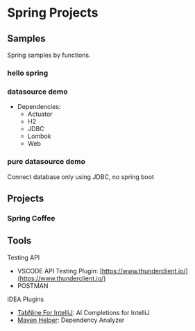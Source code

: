 # Spring Projects
## Samples
Spring samples by functions.
### hello spring 
### datasource demo
- Dependencies: 
    - Actuator
    - H2
    - JDBC
    - Lombok
    - Web
### pure datasource demo
Connect database only using JDBC, no spring boot

## Projects
### Spring Coffee

## Tools

Testing API

- VSCODE API Testing Plugin: [https://www.thunderclient.io/](https://www.thunderclient.io/)
- POSTMAN

IDEA Plugins

- [TabNine For IntelliJ](https://www.tabnine.com/install/intellij): AI Completions for IntelliJ
- [Maven Helper](https://plugins.jetbrains.com/plugin/7179-maven-helper): Dependency Analyzer